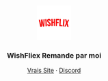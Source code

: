 
<div align="center">
    <img src="./src/public/assets/img/icon1.png" alt="Logo" width="80" height="80">
  <h3>WishFliex Remande par moi</h3>
  <p>
    <a href="https://wishflix.fr">Vrais Site</a> · <a href="https://discord.gg/ctp">Discord</a>
  </p>
</div>
